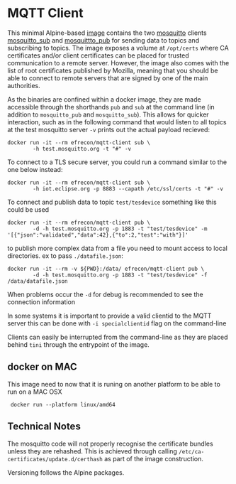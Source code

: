 # MQTT Client

This minimal Alpine-based [image] contains the two [mosquitto] clients [mosquitto_sub] and [mosquittto_pub] for
sending data to topics and subscribing to topics. The image exposes a volume at
`/opt/certs` where CA certificates and/or client certificates can be placed for
trusted communication to a remote server. However, the image also comes with the
list of root certificates published by Mozilla, meaning that you should be able
to connect to remote servers that are signed by one of the main authorities.

  [mosquitto_sub]:https://mosquitto.org/man/mosquitto_sub-1.html
  [mosquittto_pub]:https://mosquitto.org/man/mosquitto_pub-1.html
  [mosquitto]: https://mosquitto.org/
  [image]: https://hub.docker.com/r/efrecon/mqtt-client

As the binaries are confined within a docker image, they are made accessible
through the shorthands `pub` and `sub` at the command line (in addition to
`mosquitto_pub` and `mosquitto_sub`). This allows for quicker interaction, such
as in the following command that would listen to all topics at the test
mosquitto server `-v` prints out the actual payload recieved:

    docker run -it --rm efrecon/mqtt-client sub \
            -h test.mosquitto.org -t "#" -v

To connect to a TLS secure server, you could run a command similar to the one
below instead:

    docker run -it --rm efrecon/mqtt-client sub \
            -h iot.eclipse.org -p 8883 --capath /etc/ssl/certs -t "#" -v

To connect and publish data to topic `test/tesdevice` something like this could be used

    docker run -it --rm efrecon/mqtt-client pub \
            -d -h test.mosquitto.org -p 1883 -t "test/tesdevice" -m '[{"json":"validated","data":42},{"to":2,"test":"with"}]'

to publish more complex data from a file you need to mount access to local directories. 
ex to pass `./datafile.json`:

    docker run -it --rm -v ${PWD}:/data/ efrecon/mqtt-client pub \
            -d -h test.mosquitto.org -p 1883 -t "test/tesdevice" -f /data/datafile.json

When problems occur the `-d` for debug is recommended to see the connection information 

In some systems it is important to provide a valid clientid to the MQTT server this can be 
done with `-i specialclientid` flag on the command-line

Clients can easily be interrupted from the command-line as they are placed
behind `tini` through the entrypoint of the image.

## docker on MAC

This image need to now that it is runing on another platform to be able to run on a MAC OSX

     docker run --platform linux/amd64

## Technical Notes

The mosquitto code will not properly recognise the certificate bundles unless
they are rehashed. This is achieved through calling
`/etc/ca-certificates/update.d/certhash` as part of the image construction.

Versioning follows the Alpine packages.
